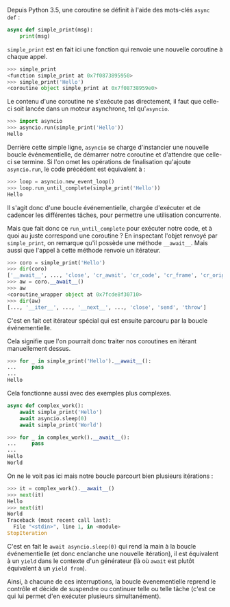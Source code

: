 Depuis Python 3.5, une coroutine se définit à l'aide des mots-clés `async def` :

```python
async def simple_print(msg):
    print(msg)
```

`simple_print` est en fait ici une fonction qui renvoie une nouvelle coroutine à chaque appel.

```python
>>> simple_print
<function simple_print at 0x7f0873895950>
>>> simple_print('Hello')
<coroutine object simple_print at 0x7f08738959e0>
```

Le contenu d'une coroutine ne s'exécute pas directement, il faut que celle-ci soit lancée dans un moteur asynchrone, tel qu'`asyncio`.

```python
>>> import asyncio
>>> asyncio.run(simple_print('Hello'))
Hello
```

Derrière cette simple ligne, `asyncio` se charge d'instancier une nouvelle boucle événementielle, de démarrer notre coroutine et d'attendre que celle-ci se termine.
Si l'on omet les opérations de finalisation qu'ajoute `asyncio.run`, le code précédent est équivalent à :

```python
>>> loop = asyncio.new_event_loop()
>>> loop.run_until_complete(simple_print('Hello'))
Hello
```

Il s'agit donc d'une boucle événementielle, chargée d'exécuter et de cadencer les différentes tâches, pour permettre une utilisation concurrente.

Mais que fait donc ce `run_until_complete` pour exécuter notre code, et à quoi au juste correspond une coroutine ?
En inspectant l'objet renvoyé par `simple_print`, on remarque qu'il possède une méthode `__await__`.
Mais aussi que l'appel à cette méthode renvoie un itérateur.

```python
>>> coro = simple_print('Hello')
>>> dir(coro)
['__await__', ..., 'close', 'cr_await', 'cr_code', 'cr_frame', 'cr_origin', 'cr_running', 'send', 'throw']
>>> aw = coro.__await__()
>>> aw
<coroutine_wrapper object at 0x7fcde8f30710>
>>> dir(aw)
[..., '__iter__', ..., '__next__', ..., 'close', 'send', 'throw']
```

C'est en fait cet itérateur spécial qui est ensuite parcouru par la boucle événementielle.

Cela signifie que l'on pourrait donc traiter nos coroutines en itérant manuellement dessus.

```python
>>> for _ in simple_print('Hello').__await__():
...     pass
... 
Hello
```

Cela fonctionne aussi avec des exemples plus complexes.

```python
async def complex_work():
    await simple_print('Hello')
    await asyncio.sleep(0)
    await simple_print('World')
```

```python
>>> for _ in complex_work().__await__():
...     pass
... 
Hello
World
```

On ne le voit pas ici mais notre boucle parcourt bien plusieurs itérations :

```python
>>> it = complex_work().__await__()
>>> next(it)
Hello
>>> next(it)
World
Traceback (most recent call last):
  File "<stdin>", line 1, in <module>
StopIteration
```

C'est en fait le `await asyncio.sleep(0)` qui rend la main à la boucle événementielle (et donc enclanche une nouvelle itération), il est équivalent à un `yield` dans le contexte d'un générateur (là où `await` est plutôt équivalent à un `yield from`).

Ainsi, à chacune de ces interruptions, la boucle évenementielle reprend le contrôle et décide de suspendre ou continuer telle ou telle tâche (c'est ce qui lui permet d'en exécuter plusieurs simultanément).
